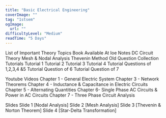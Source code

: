 ```yaml
---
title: "Basic Electrical Engineering"
coverImage: ""
tag: "1stsem"
ogImage:
  url: ""
difficultyLevel: "Medium"
readTime: "5 Days"
---
```


<!-- @format -->

List of Important Theory Topics
Book Available At Ioe Notes
DC Circuit Theory
Mesh & Nodal Analysis
Thevenin Method
Old Question Collection
Tutorials
Tutorial 1
Tutorial 2
Tutorial 3
Tutorial 4
Tutorial Questions of 1,2,3,4 &5
Tutorial Question of 6
Tutorial Question of 7

Youtube Videos
Chapter 1 - General Electric System
Chapter 3 - Network Theorems
Chapter 4 - Inductance & Capacitance in Electric Circuits
Chapter 5 - Alternating Quantities
Chapter 6- Single Phase AC Circuits & Power in AC Circuits
Chapter 7 - Three Phase Circuit Analysis

Slides
Slide 1 [Nodal Analysis]
Slide 2 [Mesh Analysis]
Slide 3 [Thevenin & Norton Theorem]
Slide 4 [Star-Delta Transformation]
